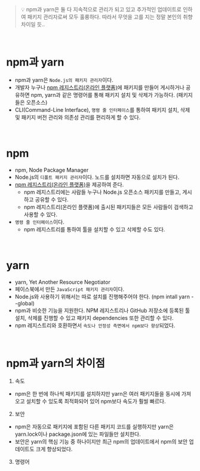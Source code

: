 > 💡 npm과 yarn은 둘 다 지속적으로 관리가 되고 있고 추가적인 업데이트로 인하여 패키지 관리자로써 모두 훌륭하다. 따라서 무엇을 고를 지는 정말 본인의 취향 차이일 듯..

<br>

# npm과 yarn

- npm과 yarn은 `Node.js의 패키지 관리자`이다.
- 개발자 누구나 [npm 레지스트리(온라인 플랫폼)](https://www.npmjs.com/)에 패키지를 만들어 게시하거나 공유하면 npm, yarn과 같은 명령어를 통해 패키지 설치 및 삭제가 가능하다. (패키지들은 오픈소스)
- CLI(Command-Line Interface), `명령 줄 인터페이스`를 통하여 패키지 설치, 삭제 및 패키지 버전 관리와 의존성 관리를 편리하게 할 수 있다.

<br>

# npm

- npm, Node Package Manager
- Node.js의 `디폴트 패키지 관리자`이다. 노드를 설치하면 자동으로 설치가 된다.
- [npm 레지스트리(온라인 플랫폼)](https://www.npmjs.com/)을 제공하여 준다.
  - npm 레지스트리에는 사람들 누구나 Node.js 오픈소스 패키지를 만들고, 게시하고 공유할 수 있다.
  - npm 레지스트리(온라인 플랫폼)에 출시된 패키지들은 모든 사람들이 검색하고 사용할 수 있다.
- `명령 줄 인터페이스`이다.
  - npm 레지스트리를 통하여 툴을 설치할 수 있고 삭제할 수도 있다.

<br>

# yarn

- yarn, Yet Another Resource Negotiator
- 페이스북에서 만든 `JavaScript 패키지 관리자`이다.
- Node.js와 사용하기 위해서는 따로 설치를 진행해주어야 한다. (npm intall yarn --global)
- npm과 비슷한 기능을 지원한다. NPM 레지스트리나 GitHub 저장소에 등록된 툴 설치, 삭제를 진행할 수 있고 패키지 dependencies 또한 관리할 수 있다.
- npm 레지스트리와 호환하면서 `속도나 안정성 측면에서 npm보다 향상`되었다.

<br>

# npm과 yarn의 차이점

1. 속도

- npm은 한 번에 하나씩 패키지를 설치하지만 yarn은 여러 패키지들을 동시에 가져오고 설치할 수 있도록 최적화되어 있어 npm보다 속도가 훨씰 빠르다.

2. 보안

- npm은 자동으로 패키지에 포함된 다른 패키지 코드를 실행하지만 yarn은 yarn.lock이나 package.json에 있는 파일들만 설치한다.
- 보안은 yarn의 핵심 기능 중 하나이지만 최근 npm의 업데이트에서 npm의 보안 업데이트도 크게 향상되었다.

3. 명령어
